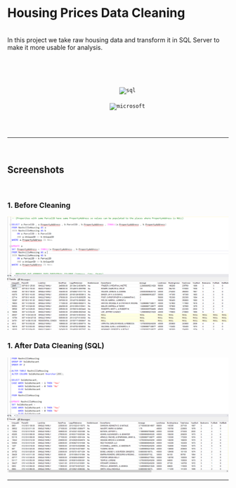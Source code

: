 # Housing Prices Data Cleaning


<br>
In this project we take raw housing data and transform it in SQL Server to make it more usable for analysis.

<br><br>

<p align="center">
    <code>
      <img alt="sql" width="26px" src="https://img.icons8.com/ios-filled/50/000000/sql.png">
    </code>
    <code>
      <img alt="microsoft" width="26px" src="https://img.icons8.com/color/48/000000/microsoft.png">
    </code>
</p>

<br>



---

<br>

## Screenshots

<br>

### 1. Before Cleaning

<img src="https://github.com/Aarchie-05/Housing-Prices-Data-Cleaning/blob/main/code.png" alt="SS 1"/>

### 1. After Data Cleaning (SQL)

<img src="https://github.com/Aarchie-05/Housing-Prices-Data-Cleaning/blob/main/cleaned.png" alt="SS 1"/>


---

